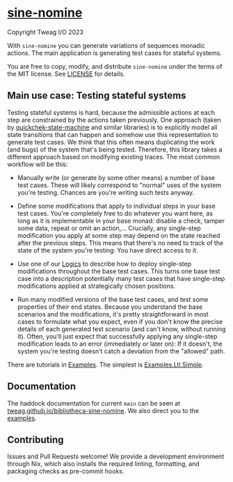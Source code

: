 # [sine-nomine](https://github.com/tweag/bibliotheca-sine-nomine)

Copyright Tweag I/O 2023

With `sine-nomine` you can generate variations of sequences monadic actions.
The main application is generating test cases for stateful systems. 

You are free to copy, modify, and distribute `sine-nomine` under the terms of
the MIT license. See [LICENSE](./LICENSE) for details.

## Main use case: Testing stateful systems

Testing stateful systems is hard, because the admissible actions at each step
are constrained by the actions taken previously. One approach (taken by
[quickchek-state-machine](https://hackage.haskell.org/package/quickcheck-state-machine)
and similar libraries) is to explicitly model all state transitions that can
happen and somehow use this representation to generate test cases. We think
that this often means duplicating the work (and bugs) of the system that's
being tested. Therefore, this library takes a different approach based on
modifying existing traces. The most common workflow will be this:

- Manually write (or generate by some other means) a number of base test
  cases. These will likely correspond to "normal" uses of the system you're
  testing. Chances are you're writing such tests anyway.

- Define some modifications that apply to individual steps in your base test
  cases. You're completely free to do whatever you want here, as long as it is
  implementable in your base monad: disable a check, tamper some data, repeat
  or omit an action,... Crucially, any single-step modification you apply at
  some step may depend on the state reached after the previous steps. This
  means that there's no need to track of the state of the system you're
  testing: You have direct access to it.

- Use one of our [Logics](./src/Logic) to describe how to deploy single-step
  modifications throughout the base test cases. This turns one base test case
  into a description potentially many test cases that have single-step
  modifications applied at strategically chosen positions.

- Run many modified versions of the base test cases, and test some properties
  of their end states. Because you understand the base scenarios and the
  modifications, it's pretty straightforward in most cases to formulate what
  you expect, even if you don't know  the precise details of each generated
  test scenario (and can't know, without running it). Often, you'll just expect
  that successfully applying any single-step modification leads to an error
  (immediately or later on): If it doesn't, the system you're testing doesn't
  catch a deviation from the "allowed" path. 

There are tutorials in [Examples](./src/Examples). The simplest is
[Examples.Ltl.Simple](./src/Examples/Ltl/Simple.hs).

## Documentation

The haddock documentation for current `main` can be seen at
[tweag.github.io/bibliotheca-sine-nomine](https://tweag.github.io/bibliotheca-sine-nomine).
We also direct you to the [examples](./src/Examples).

## Contributing

Issues and Pull Requests welcome! We provide a development environment through
Nix, which also installs the required linting, formatting, and packaging checks
as pre-commit hooks.
